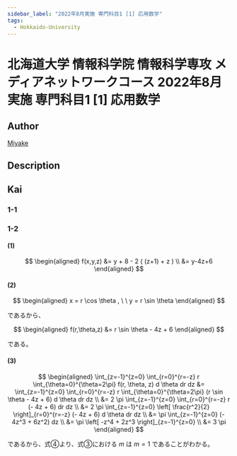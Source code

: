 ```yaml
---
sidebar_label: "2022年8月実施 専門科目1 [1] 応用数学"
tags:
  - Hokkaido-University
---
```

# 北海道大学 情報科学院 情報科学専攻 メディアネットワークコース 2022年8月実施 専門科目1 \[1\] 応用数学

## **Author**
[Miyake](https://miyake.github.io/exams/index.html)

## **Description**

## **Kai**
### 1-1

### 1-2
#### (1)

$$
  \begin{aligned}
  f(x,y,z)
  &= y + 8 - 2 ( (z+1) + z )
  \\
  &= y-4z+6
  \end{aligned}
$$

#### (2)

$$
  \begin{aligned}
  x = r \cos \theta
  , \ \ 
  y = r \sin \theta
  \end{aligned}
$$

であるから、

$$
  \begin{aligned}
  f(r,\theta,z)
  &= r \sin \theta - 4z + 6
  \end{aligned}
$$

である。

#### (3)

$$
  \begin{aligned}
  \int_{z=-1}^{z=0} \int_{r=0}^{r=-z} r \int_{\theta=0}^{\theta=2\pi}
  f(r, \theta, z) d \theta dr dz
  &= \int_{z=-1}^{z=0} \int_{r=0}^{r=-z} r \int_{\theta=0}^{\theta=2\pi}
  (r \sin \theta - 4z + 6) d \theta dr dz
  \\
  &= 2 \pi \int_{z=-1}^{z=0} \int_{r=0}^{r=-z} r (- 4z + 6) dr dz
  \\
  &= 2 \pi \int_{z=-1}^{z=0} \left[ \frac{r^2}{2} \right]_{r=0}^{r=-z}
  (- 4z + 6) d \theta dr dz
  \\
  &= \pi \int_{z=-1}^{z=0} (- 4z^3 + 6z^2) dz
  \\
  &= \pi \left[ -z^4 + 2z^3 \right]_{z=-1}^{z=0}
  \\
  &= 3 \pi
  \end{aligned}
$$

であるから、式④より、式③における $m$ は $m=1$ であることがわかる。